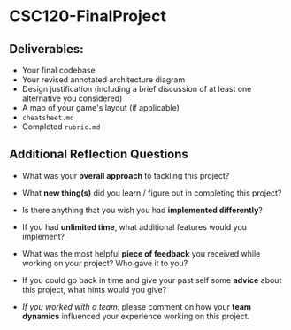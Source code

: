 # CSC120-FinalProject

## Deliverables:
 - Your final codebase
 - Your revised annotated architecture diagram
 - Design justification (including a brief discussion of at least one alternative you considered)
 - A map of your game's layout (if applicable)
 - `cheatsheet.md`
 - Completed `rubric.md`
  
## Additional Reflection Questions
 - What was your **overall approach** to tackling this project?

 - What **new thing(s)** did you learn / figure out in completing this project?

 - Is there anything that you wish you had **implemented differently**?

 - If you had **unlimited time**, what additional features would you implement?

 - What was the most helpful **piece of feedback** you received while working on your project? Who gave it to you?

 - If you could go back in time and give your past self some **advice** about this project, what hints would you give?

 - _If you worked with a team:_ please comment on how your **team dynamics** influenced your experience working on this project.
 

